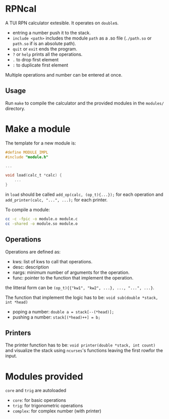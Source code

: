 # RPNcal

A TUI RPN calculator extesible.
It operates on `double`s.

- entring a number push it to the stack.
- `include <path>` includes the module `path` as a .so file (`./path.so` or `path.so` if is an absolute path).
- `quit` or `exit` ends the program.
- `?` or `help` prints all the operations.
- `.` to drop first element
- `:` to duplicate first element

Multiple operations and number can be entered at once.

## Usage

Run `make` to compile the calculator and the provided modules in the `modules/` directory.

# Make a module

The template for a new module is:

```c
#define MODULE_IMPL
#include "module.h"

...

void load(calc_t *calc) {
    ...
}

```

in `load` should be called `add_op(calc, (op_t){...});` for each operation
and `add_printer(calc, "...", ...);` for each printer.

To compile a module:

```sh
cc -c -fpic -o module.o module.c
cc -shared -o module.so module.o
```

## Operations

Operations are defined as:

- kws: list of kws to call that operations.
- desc: description
- nargs: minimum number of arguments for the operation.
- func: pointer to the function that implement the operation.

the litteral form can be `(op_t){{"kw1", "kw2", ...}, ..., "...", ...}`.

The function that implement the logic has to be: `void sub(double *stack, int *head)`

- poping a number: `double a = stack[--(*head)];`
- pushing a number: `stack[(*head)++] = b;`

## Printers

The printer function has to be: `void printer(double *stack, int count)`
and visualize the stack using `ncurses`'s functions leaving the first rowfor the input.

# Modules provided

`core` and `trig` are autoloaded

- `core`: for basic operations
- `trig`: for trigonometric operations
- `complex`: for complex number (with printer)

